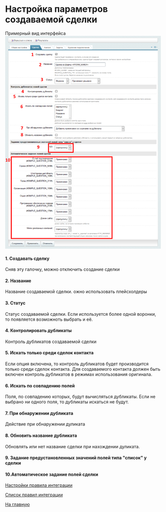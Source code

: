 # Настройка параметров создаваемой сделки

Примерный вид интерфейса
![Общие настройки](./lead/rsl-1.png)

#### 1. Создавать сделку
Сняв эту галочку, можно отключить создание сделки

#### 2. Название
Название создаваемой сделки. ожно использовать плейсхолдеры

#### 3. Статус
Статус создаваемой сделки. Если используется более одной воронки, то появляется возможноть выбрать и её.

#### 4. Контролировать дубликаты
Контроль дубликатов создаваемой сделки

#### 5. Искать только среди сделок контакта
Если опция включена, то контроль дубликатов будет производится только среди сделок контакта. Для создаваемого контакта должен быть включен контроль дубликатов в режимах использования оригинала.

#### 6. Искать по совпадению полей
Поля, по совпадению которых, будут вычисляться дубликаты. Если не выбрано ни одного поля, то дубликаты искаться не будут.

#### 7. При обнаружении дубликата
Действие при обнаружении дуликата

#### 8. Обновить название дубликата
Обновлять или нет название сделки при нахождении дуликата.

#### 9. Задание предустановленных значений полей типа "список" у сделки

#### 10.Автоматическое задание полей сделки

[Настройки правила интеграции](../update.md)

[Список правил интеграции](../../rules.md)

[На главную](../../README.MD)